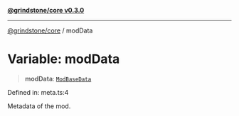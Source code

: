 [**@grindstone/core v0.3.0**](../README.md)

***

[@grindstone/core](../globals.md) / modData

# Variable: modData

> **modData**: [`ModBaseData`](../interfaces/ModBaseData.md)

Defined in: meta.ts:4

Metadata of the mod.
